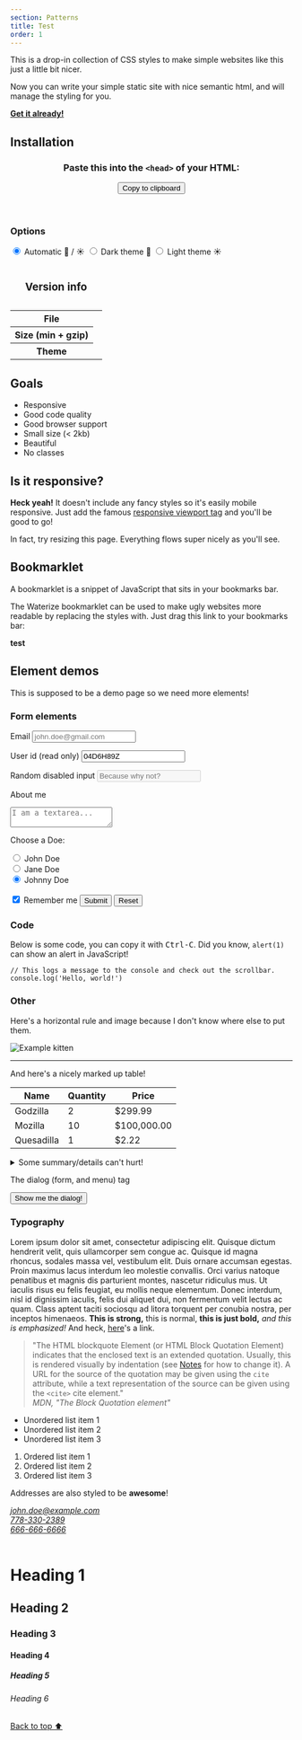 ```yaml
---
section: Patterns
title: Test
order: 1
---
```



<p>
  This is a drop-in collection of CSS styles to make simple websites like this just a
  little bit nicer.
</p>
<p>
  Now you can write your simple static site with nice semantic html, and will manage
  the styling for you.
</p>

<div class="row">
  <div>
    <a href="#installation"><b>Get it already!</b></a>
    <br />
  </div>
</div>

<h2>Installation</h2>
<div id="installation">
  <header class="row">
    <h3 id="link-snippet-headline">
      Paste this into the <code>&lt;head&gt;</code> of your HTML:
    </h3>
    <button type="button" id="copy-button">
      <span id="copy-button-feedback"></span>
      Copy to clipboard
    </button>
  </header>

  <h3>Options</h3>
  <form id="theme-form">
    <input type="radio" value="auto" checked name="theme" id="theme-auto" />
    <label for="theme-auto">Automatic 🌙 / ☀</label>
    <input type="radio" value="dark" name="theme" id="theme-dark" />
    <label for="theme-dark">Dark theme 🌙</label>
    <input type="radio" value="light" name="theme" id="theme-light" />
    <label for="theme-light">Light theme ☀</label>
  </form>

  <table id="version-info">
    <caption>
      <h3>Version info</h3>
    </caption>
    <tbody>
      <tr>
        <th scope="row">File</th>
        <td id="table-file-name"></td>
      </tr>
      <tr>
        <th scope="row">Size (min + gzip)</th>
        <td id="table-file-size"></td>
      </tr>
      <tr>
        <th scope="row">Theme</th>
        <td id="table-theme"></td>
      </tr>
    </tbody>
  </table>
</div>

<h2 id="goals">Goals</h2>
<ul>
  <li>Responsive</li>
  <li>Good code quality</li>
  <li>Good browser support</li>
  <li>Small size (&lt; 2kb)</li>
  <li>Beautiful</li>
  <li>No classes</li>
</ul>

<h2 id="responsive">Is it responsive?</h2>
<p>
  <strong>Heck yeah!</strong> It doesn't include any fancy styles so it's easily mobile
  responsive. Just add the famous
  <a href="https://www.w3schools.com/css/css_rwd_viewport.asp">responsive viewport tag</a> and
  you'll be good to go!
</p>
<p>In fact, try resizing this page. Everything flows super nicely as you'll see.</p>

<h2 id="bookmarklet">Bookmarklet</h2>
<p>
  A bookmarklet is a snippet of JavaScript that sits in your bookmarks bar.
</p>
<p>
  The Waterize bookmarklet can be used to make ugly websites more readable by replacing the styles with. Just drag this link to your bookmarks bar:
</p>
<strong>
  test
</strong>

<h2 id="demo">Element demos</h2>
<p>This is supposed to be a demo page so we need more elements!</p>

<h3 id="form-elements">Form elements</h3>
<form>
  <label for="email">Email</label>
  <input type="email" name="email" id="email" placeholder="john.doe@gmail.com" />

<label for="id">User id (read only)</label>
<input readonly name="id" id="id" value="04D6H89Z" />

<label for="disabled">Random disabled input</label>
<input disabled name="disabled" id="disabled" placeholder="Because why not?" />

<label for="about">About me</label>
<textarea name="about" id="about" placeholder="I am a textarea..."></textarea>

<label>Choose a Doe:</label>

  <div>
    <input type="radio" id="john" name="drone" value="john" checked />
    <label for="john">John Doe</label>
  </div>
  <div>
    <input type="radio" id="jane" name="drone" value="jane" checked />
    <label for="jane">Jane Doe</label>
  </div>
  <div>
    <input type="radio" id="johnny" name="drone" value="johnny" checked />
    <label for="johnny">Johnny Doe</label>
  </div>

  <br />

  <input type="checkbox" name="remember" id="remember" checked />
  <label for="remember">Remember me</label>

  <input type="submit" value="Submit" />
  <input type="reset" value="Reset" />
</form>

<h3 id="code">Code</h3>
<p>
  Below is some code, you can copy it with <kbd>Ctrl-C</kbd>. Did you know,
  <code>alert(1)</code> can show an alert in JavaScript!
</p>
<pre><code>// This logs a message to the console and check out the scrollbar.<br>console.log('Hello, world!')</code></pre>

<h3 id="other">Other</h3>
<p>Here's a horizontal rule and image because I don't know where else to put them.</p>
<img src="https://placekitten.com/408/287" alt="Example kitten" />
<hr />

<p>And here's a nicely marked up table!</p>
<table>
  <thead>
    <tr>
      <th>Name</th>
      <th>Quantity</th>
      <th>Price</th>
    </tr>
  </thead>
  <tbody>
    <tr>
      <td>Godzilla</td>
      <td>2</td>
      <td>$299.99</td>
    </tr>
    <tr>
      <td>Mozilla</td>
      <td>10</td>
      <td>$100,000.00</td>
    </tr>
    <tr>
      <td>Quesadilla</td>
      <td>1</td>
      <td>$2.22</td>
    </tr>
  </tbody>
</table>

<details>
  <summary>Some summary/details can't hurt!</summary>
  <p>Lorem ipsum dolor sit blah blah.</p>
</details>

<p>The dialog (form, and menu) tag</p>

<div>
  <button type="button" id="dialog-trigger">
    Show me the dialog!
  </button>
  <span id="dialog-result"></span>
</div>

<dialog id="dialog">
  <header>This is a sample dialog</header>
  <form method="dialog">
    <p>What is your favorite pet animal?</p>
    <menu>
      <button value="feline">Cats</button>
      <button value="canine">Dogs</button>
      <button value="other">Others</button>
    </menu>
  </form>
</dialog>

<h3 id="typography">Typography</h3>
<p>
  Lorem ipsum dolor sit amet, consectetur adipiscing elit. Quisque dictum hendrerit velit, quis
  ullamcorper sem congue ac. Quisque id magna rhoncus, sodales massa vel, vestibulum elit. Duis
  ornare accumsan egestas. Proin maximus lacus interdum leo molestie convallis. Orci varius
  natoque penatibus et magnis dis parturient montes, nascetur ridiculus mus. Ut iaculis risus eu
  felis feugiat, eu mollis neque elementum. Donec interdum, nisl id dignissim iaculis, felis dui
  aliquet dui, non fermentum velit lectus ac quam. Class aptent taciti sociosqu ad litora
  torquent per conubia nostra, per inceptos himenaeos.
  <strong>This is strong,</strong> this is normal, <b>this is just bold,</b>
  <em>and this is emphasized!</em> And heck, <a href="/">here</a>'s a link.
</p>

<blockquote cite="https://developer.mozilla.org/en-US/docs/Web/HTML/Element/blockquote">
  "The HTML blockquote Element (or HTML Block Quotation Element) indicates that the enclosed
  text is an extended quotation. Usually, this is rendered visually by indentation (see
  <a href="https://developer.mozilla.org/en-US/docs/Web/HTML/Element/blockquote#Usage_notes"
    >Notes</a
  >
  for how to change it). A URL for the source of the quotation may be given using the
  <code>cite</code> attribute, while a text representation of the source can be given using the
  <code>&lt;cite&gt;</code> cite element."

  <footer>
    <cite>MDN, "The Block Quotation element"</cite>
  </footer>
</blockquote>

<ul>
  <li>Unordered list item 1</li>
  <li>Unordered list item 2</li>
  <li>Unordered list item 3</li>
</ul>
<ol>
  <li>Ordered list item 1</li>
  <li>Ordered list item 2</li>
  <li>Ordered list item 3</li>
</ol>

<p>Addresses are also styled to be <strong>awesome</strong>!</p>
<address>
  <a href="mailto:john.doe@example.com">john.doe@example.com</a><br />
  <a href="tel:778-330-2389">778-330-2389</a><br />
  <a href="sms:666-666-6666">666-666-6666</a><br />
</address>

<br />

<h1>Heading 1</h1>
<h2>Heading 2</h2>
<h3>Heading 3</h3>
<h4>Heading 4</h4>
<h5>Heading 5</h5>
<h6>Heading 6</h6>

<footer>
  <a href="#">Back to top ⬆</a>
</footer>
